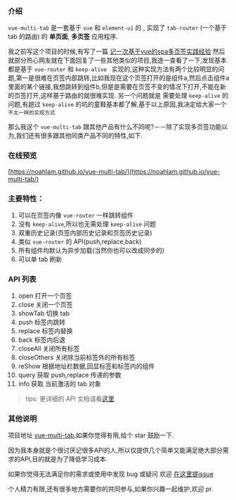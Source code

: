 ### 介绍

`vue-multi-tab` 是一套基于 `vue` 和 `element-ui` 的 , 实现了 `tab-router` (一个基于 tab 的路由) 的 **单页面**, **多页签** 应用程序.

我之前写这个项目的时候,有写了一篇 [记一次基于vue的spa多页签实践经验](https://github.com/noahlam/articles/blob/master/%E8%AE%B0%E4%B8%80%E6%AC%A1%E5%9F%BA%E4%BA%8Evue%E7%9A%84spa%E5%A4%9A%E9%A1%B5%E7%AD%BE%E5%AE%9E%E8%B7%B5%E7%BB%8F%E9%AA%8C.md)
然后就部分热心网友就在下面回复了一些其他类似的项目,我逐一查看了一下,发现基本都是基于 `vue-router` 和 `keep-alive ` 实现的,这种实现方法有两个比较明显的问题,第一是很难在页签内部跳转,比如我现在这个页签打开的是组件a,然后点击组件a里面的某个链接,我想跳转到组件b,但是是需要在页签不变的情况下打开,不能在新的页签打开,这样基于路由的就很难实现.
另一个问题就是 需要处理   `keep-alive` 的问题,有趟过 `keep-alive` 的坑的童鞋基本都了解,基于以上原因,我决定给大家一个 `不太一样的实现方式`

那么我这个 `vue-multi-tab` 跟其他产品有什么不同呢?－－除了实现多页签功能以为,我们还有很多跟其他同类产品不同的特性,如下.

### 在线预览

[https://noahlam.github.io/vue-multi-tab/](https://noahlam.github.io/vue-multi-tab/)

### 主要特性：

1. 可以在页签内像 `vue-router` 一样跳转组件
1. 没有 `keep-alive`,所以也无需处理 `keep-alive` 问题
1. 双重历史记录(页签内部历史记录和页签历史记录)
1. 类似 `vue-router` 的 API(push,replace,back)
1. 所有组件均默认为异步加载(当然你也可以改成同步的)
1. 可以单 tab 刷新

### API 列表

1. open 打开一个页签
1. close 关闭一个页签
1. showTab 切换 tab
1. push  标签内跳转
1. replace 标签内替换
1. back 标签内后退
1. closeAll 关闭所有标签
1. closeOthers 关闭除当前标签外的所有标签
1. reShow 根据地址栏数据,回显标签和标签内的组件
1. query 获取 push,replace 传递的参数
1. info 获取 当前激活的 tab 对象

> tips: 更详细的 API 文档请看[这里](https://github.com/noahlam/vue-multi-tab/blob/master/README.md)

### 其他说明

项目地址 [vue-multi-tab](https://github.com/noahlam/vue-multi-tab.git),如果你觉得有用,给个 star 鼓励一下.

因为我本身就是个很讨厌记很多API的人,所以仅提供几个简单又能满足绝大部分需求的API,目的就是为了降低学习成本.

如果你觉得无法满足你的需求或使用中发现 bug 或疑问 欢迎 [在这里提issue](https://github.com/noahlam/vue-multi-tab/issues)

个人精力有限,还有很多地方需要你的共同参与,如果你兴趣一起维护,欢迎 pr.

